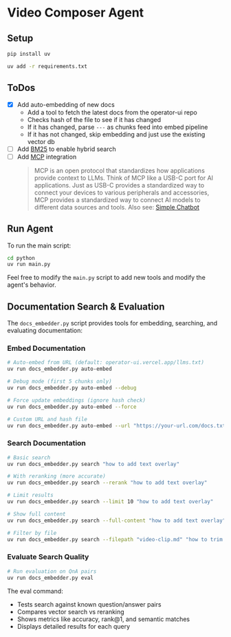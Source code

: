 # Video Composer Agent

## Setup

```bash
pip install uv
```

```bash
uv add -r requirements.txt
```

## ToDos

- [X] Add auto-embedding of new docs
    - Add a tool to fetch the latest docs from the operator-ui repo
    - Checks hash of the file to see if it has changed
    - If it has changed, parse `---` as chunks feed into embed pipeline
    - If it has not changed, skip embedding and just use the existing vector db
- [ ] Add [BM25](https://github.com/anthropics/anthropic-cookbook/blob/main/skills/contextual-embeddings/guide.ipynb) to enable hybrid search
- [ ] Add [MCP](https://modelcontextprotocol.io/introduction) integration
    > MCP is an open protocol that standardizes how applications provide context to LLMs. Think of MCP like a USB-C port for AI applications. Just as USB-C provides a standardized way to connect your devices to various peripherals and accessories, MCP provides a standardized way to connect AI models to different data sources and tools.
    Also see: [Simple Chatbot](https://github.com/modelcontextprotocol/python-sdk/tree/main/examples/clients/simple-chatbot)

## Run Agent

To run the main script:

```bash
cd python
uv run main.py
```

Feel free to modify the `main.py` script to add new tools and modify the agent's behavior.

## Documentation Search & Evaluation

The `docs_embedder.py` script provides tools for embedding, searching, and evaluating documentation:

### Embed Documentation
```bash
# Auto-embed from URL (default: operator-ui.vercel.app/llms.txt)
uv run docs_embedder.py auto-embed

# Debug mode (first 5 chunks only)
uv run docs_embedder.py auto-embed --debug

# Force update embeddings (ignore hash check)
uv run docs_embedder.py auto-embed --force

# Custom URL and hash file
uv run docs_embedder.py auto-embed --url "https://your-url.com/docs.txt" --hash-file "path/to/hash.txt"
```

### Search Documentation
```bash
# Basic search
uv run docs_embedder.py search "how to add text overlay"

# With reranking (more accurate)
uv run docs_embedder.py search --rerank "how to add text overlay"

# Limit results
uv run docs_embedder.py search --limit 10 "how to add text overlay"

# Show full content
uv run docs_embedder.py search --full-content "how to add text overlay"

# Filter by file
uv run docs_embedder.py search --filepath "video-clip.md" "how to trim video"
```

### Evaluate Search Quality
```bash
# Run evaluation on QnA pairs
uv run docs_embedder.py eval
```

The eval command:
- Tests search against known question/answer pairs
- Compares vector search vs reranking
- Shows metrics like accuracy, rank@1, and semantic matches
- Displays detailed results for each query
